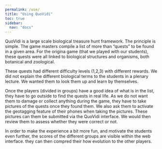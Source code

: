 ```yaml
---
permalink: /use/
title: "Using QuoVidi"
toc: true
sidebar:
  nav: "docs"
---
```


QuoVidi is a large scale biological treasure hunt framework. The principle is simple. The game masters compile a list of more than “quests” to be found in a given area. For the origina game (that we played with our students), these quests were all linked to biological structures and organisms, both botanical and zoological. 

These quests had different difficulty levels (1,2,3) with different rewards. We did not explain the different biological terms to the students in a plenary lecture. We wanted them to look them up and learn by themselves.

Once the players (divided in groups) have a good idea of what is in the list, they have to go outside to find the quests in real life. As we do not want them to damage or collect anything during the game, they have to take pictures of the quests once they found them. We also ask them to activate the geotagging feature of their phones when taking the pictures. These pictures can them be submitted via the QuoVidi interface. We would then review them to assess whether they were correct or not.

In order to make the experience a bit more fun, and motivate the students even further, the scores of the different groups are visible within the web interface. they can then compred their how evolution to the other players. 